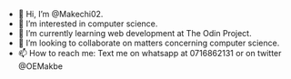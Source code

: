 - 👋 Hi, I’m @Makechi02.
- 👀 I’m interested in computer science.
- 🌱 I’m currently learning web development at The Odin Project.
- 💞️ I’m looking to collaborate on matters concerning computer science.
- 📫 How to reach me: Text me on whatsapp at 0716862131 or on twitter @OEMakbe

<!---
Makechi02/Makechi02 is a ✨ special ✨ repository because its `README.md` (this file) appears on your GitHub profile.
You can click the Preview link to take a look at your changes.
--->
